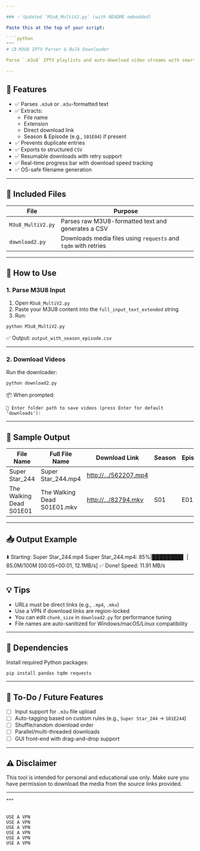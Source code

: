 ```yaml
---

### ✅ Updated `M3u8_MultiV2.py` (with README embedded)

Paste this at the top of your script:

````python
"""
# 📺 M3U8 IPTV Parser & Bulk Downloader

Parse `.m3u8` IPTV playlists and auto-download video streams with smart file naming, including optional Season/Episode tagging and safe filename sanitization. Ideal for organizing IPTV shows and direct `.mp4`/`.mkv` streams.

---
```


## 🔧 Features

- ✅ Parses `.m3u8` or `.m3u`-formatted text
- ✅ Extracts:
  - File name
  - Extension
  - Direct download link
  - Season & Episode (e.g., `S01E04`) if present
- ✅ Prevents duplicate entries
- ✅ Exports to structured `CSV`
- ✅ Resumable downloads with retry support
- ✅ Real-time progress bar with download speed tracking
- ✅ OS-safe filename generation

---

## 📂 Included Files

| File               | Purpose                                                         |
|--------------------|-----------------------------------------------------------------|
| `M3u8_MultiV2.py`  | Parses raw M3U8-formatted text and generates a CSV              |
| `download2.py`     | Downloads media files using `requests` and `tqdm` with retries  |

---

## 🚀 How to Use

### 1. Parse M3U8 Input

1. Open `M3u8_MultiV2.py`
2. Paste your M3U8 content into the `full_input_text_extended` string
3. Run:

```bash
python M3u8_MultiV2.py
````

✅ Output: `output_with_season_episode.csv`

---

### 2. Download Videos

Run the downloader:

```bash
python download2.py
```

📦 When prompted:

```
📁 Enter folder path to save videos (press Enter for default 'downloads'):
```

---

## 🧪 Sample Output

| File Name               | Full File Name              | Download Link                                  | Season | Episode |
| ----------------------- | --------------------------- | ---------------------------------------------- | ------ | ------- |
| Super Star\_244         | Super Star\_244.mp4         | [http://.../562207.mp4](http://.../562207.mp4) |        |         |
| The Walking Dead S01E01 | The Walking Dead S01E01.mkv | [http://.../82794.mkv](http://.../82794.mkv)   | S01    | E01     |

---

## 📥 Output Example

⬇️ Starting: Super Star\_244.mp4
Super Star\_244.mp4: 85%|████████▌ | 85.0M/100M \[00:05<00:01, 12.1MB/s]
✅ Done! Speed: 11.91 MB/s

---

## 💡 Tips

* URLs must be direct links (e.g., `.mp4`, `.mkv`)
* Use a VPN if download links are region-locked
* You can edit `chunk_size` in `download2.py` for performance tuning
* File names are auto-sanitized for Windows/macOS/Linux compatibility

---

## 🧱 Dependencies

Install required Python packages:

```bash
pip install pandas tqdm requests
```

---

## 📌 To-Do / Future Features

* [ ] Input support for `.m3u` file upload
* [ ] Auto-tagging based on custom rules (e.g., `Super Star_244` → `S01E244`)
* [ ] Shuffle/random download order
* [ ] Parallel/multi-threaded downloads
* [ ] GUI front-end with drag-and-drop support

---

## ⚠️ Disclaimer

This tool is intended for personal and educational use only. Make sure you have permission to download the media from the source links provided.

---

"""

```

USE A VPN
USE A VPN
USE A VPN
USE A VPN
USE A VPN
USE A VPN

```
